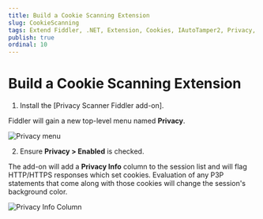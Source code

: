```yaml
---
title: Build a Cookie Scanning Extension
slug: CookieScanning
tags: Extend Fiddler, .NET, Extension, Cookies, IAutoTamper2, Privacy, P3P
publish: true
ordinal: 10
---
```


Build a Cookie Scanning Extension
=================================

1. Install the [Privacy Scanner Fiddler add-on].

 Fiddler will gain a new top-level menu named **Privacy**.

 ![Privacy menu][2]

2. Ensure **Privacy > Enabled** is checked.

 The add-on will add a **Privacy Info** column to the session list and will flag HTTP/HTTPS responses which set cookies. Evaluation of any P3P statements that come along with those cookies will change the session's background color.

 ![Privacy Info Column][3]

 

[1]: http://fiddler2.com/add-ons
[2]: ../images/PrivacyMenu.png
[3]: ../images/PrivacyInfo.png